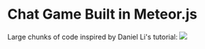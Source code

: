 # Chat Game Built in Meteor.js

Large chunks of code inspired by Daniel Li's tutorial:
![](https://cask.scotch.io/2015/05/slack-clone-in-meteor-getting-started.png)
